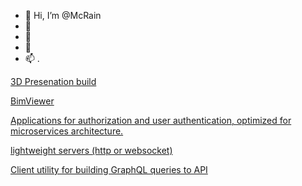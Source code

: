 - 👋 Hi, I’m @McRain
- 👀 
- 🌱 
- 💞️ 
- 📫 .

  
[3D Presenation build](https://3dbuilder.reneos.com/player)

[BimViewer](https://github.com/McRain/bim)

[Applications for authorization and user authentication, optimized for microservices architecture.](https://github.com/McRain/reneos.auth)

[lightweight servers (http or websocket)](https://github.com/McRain/reneos.server)

[Client utility for building GraphQL queries to API](https://github.com/McRain/reneos.gqlc)

<!---
McRain/McRain is a ✨ special ✨ repository because its `README.md` (this file) appears on your GitHub profile.
You can click the Preview link to take a look at your changes.
--->
